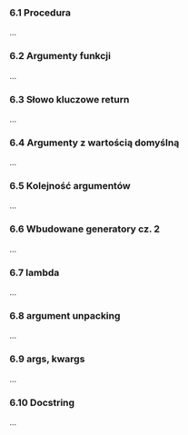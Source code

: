 ### 6.1 Procedura
...
### 6.2 Argumenty funkcji
...
### 6.3 Słowo kluczowe return
...
### 6.4 Argumenty z wartością domyślną
...
### 6.5 Kolejność argumentów
...
### 6.6 Wbudowane generatory cz. 2
...
### 6.7 lambda
...
### 6.8 argument unpacking
...
### 6.9 args, kwargs
...
### 6.10 Docstring
...
